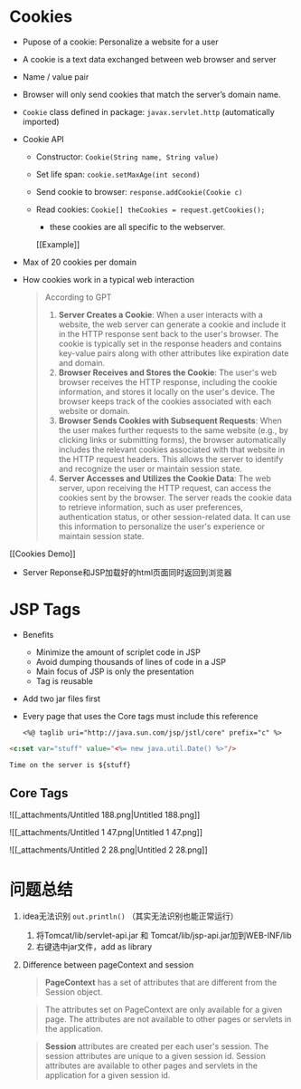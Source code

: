 # Cookies

- Pupose of a cookie: Personalize a website for a user
- A cookie is a text data exchanged between web browser and server
- Name / value pair
- Browser will only send cookies that match the server’s domain name.
- `Cookie` class defined in package: `javax.servlet.http` (automatically imported)
- Cookie API
    - Constructor: `Cookie(String name, String value)`
    - Set life span: `cookie.setMaxAge(int second)`
    - Send cookie to browser: `response.addCookie(Cookie c)`
    - Read cookies: `Cookie[] theCookies = request.getCookies();`
        
        - these cookies are all specific to the webserver.
        
        [[Example]]
        
- Max of 20 cookies per domain
- How cookies work in a typical web interaction
    
    > According to GPT
    > 
    > 1. **Server Creates a Cookie**: When a user interacts with a website, the web server can generate a cookie and include it in the HTTP response sent back to the user's browser. The cookie is typically set in the response headers and contains key-value pairs along with other attributes like expiration date and domain.
    > 2. **Browser Receives and Stores the Cookie**: The user's web browser receives the HTTP response, including the cookie information, and stores it locally on the user's device. The browser keeps track of the cookies associated with each website or domain.
    > 3. **Browser Sends Cookies with Subsequent Requests**: When the user makes further requests to the same website (e.g., by clicking links or submitting forms), the browser automatically includes the relevant cookies associated with that website in the HTTP request headers. This allows the server to identify and recognize the user or maintain session state.
    > 4. **Server Accesses and Utilizes the Cookie Data**: The web server, upon receiving the HTTP request, can access the cookies sent by the browser. The server reads the cookie data to retrieve information, such as user preferences, authentication status, or other session-related data. It can use this information to personalize the user's experience or maintain session state.
    

[[Cookies Demo]]

- Server Reponse和JSP加载好的html页面同时返回到浏览器

# JSP Tags

- Benefits
    - Minimize the amount of scriplet code in JSP
    - Avoid dumping thousands of lines of code in a JSP
    - Main focus of JSP is only the presentation
    - Tag is reusable
- Add two jar files first
- Every page that uses the Core tags must include this reference
    
    `<%@ taglib uri="http://java.sun.com/jsp/jstl/core" prefix="c" %>`
    

```HTML
<c:set var="stuff" value="<%= new java.util.Date() %>"/>

Time on the server is ${stuff}
```

## Core Tags

![[_attachments/Untitled 188.png|Untitled 188.png]]

![[_attachments/Untitled 1 47.png|Untitled 1 47.png]]

![[_attachments/Untitled 2 28.png|Untitled 2 28.png]]

# 问题总结

1. idea无法识别 `out.println()` （其实无法识别也能正常运行）
    1. 将Tomcat/lib/servlet-api.jar 和 Tomcat/lib/jsp-api.jar加到WEB-INF/lib
    2. 右键选中jar文件，add as library
2. Difference between pageContext and session
    
    > **PageContext** has a set of attributes that are different from the Session object.
    
    > The attributes set on PageContext are only available for a given page. The attributes are not available to other pages or servlets in the application.
    
    > **Session** attributes are created per each user's session. The session attributes are unique to a given session id. Session attributes are available to other pages and servlets in the application for a given session id.